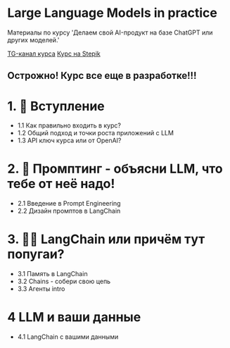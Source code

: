 # Large Language Models in practice
Материалы по курсу 'Делаем свой AI-продукт на базе ChatGPT или других моделей.'

[TG-канал курса](https://t.me/big_llm_course)
[Курс на Stepik](https://stepik.org/a/178846)
## Острожно! Курс все еще в разработке!!!

#  1. 🚀 Вступление

* 1.1 Как правильно входить в курс?
* 1.2 Общий подход и точки роста приложений с LLM
* 1.3 API ключ курса или от OpenAI?

#  2. 🎵 Промптинг - объясни LLM, что тебе от неё надо!

* 2.1 Введение в Prompt Engineering
* 2.2 Дизайн промптов в LangChain

#  3. 🦜🔗 LangChain или причём тут попугаи?

* 3.1 Память в LangChain
* 3.2 Chains - собери свою цепь
* 3.3 Агенты intro

# 4 LLM и ваши данные

* 4.1 LangChain с вашими данными
